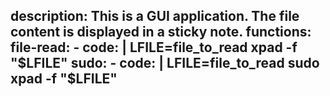description: This is a GUI application. The file content is displayed in a sticky note.
functions:
  file-read:
    - code: |
        LFILE=file_to_read
        xpad -f "$LFILE"
  sudo:
    - code: |
        LFILE=file_to_read
        sudo xpad -f "$LFILE"
---
